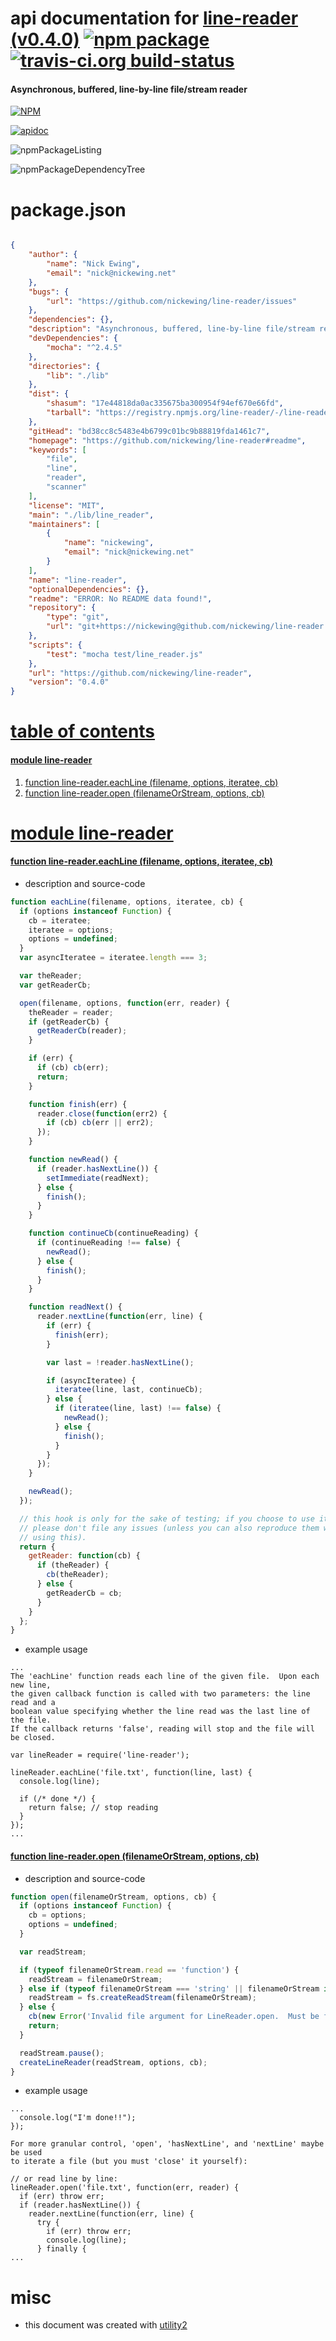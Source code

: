 # api documentation for  [line-reader (v0.4.0)](https://github.com/nickewing/line-reader#readme)  [![npm package](https://img.shields.io/npm/v/npmdoc-line-reader.svg?style=flat-square)](https://www.npmjs.org/package/npmdoc-line-reader) [![travis-ci.org build-status](https://api.travis-ci.org/npmdoc/node-npmdoc-line-reader.svg)](https://travis-ci.org/npmdoc/node-npmdoc-line-reader)
#### Asynchronous, buffered, line-by-line file/stream reader

[![NPM](https://nodei.co/npm/line-reader.png?downloads=true)](https://www.npmjs.com/package/line-reader)

[![apidoc](https://npmdoc.github.io/node-npmdoc-line-reader/build/screenCapture.buildNpmdoc.browser.%252Fhome%252Ftravis%252Fbuild%252Fnpmdoc%252Fnode-npmdoc-line-reader%252Ftmp%252Fbuild%252Fapidoc.html.png)](https://npmdoc.github.io/node-npmdoc-line-reader/build/apidoc.html)

![npmPackageListing](https://npmdoc.github.io/node-npmdoc-line-reader/build/screenCapture.npmPackageListing.svg)

![npmPackageDependencyTree](https://npmdoc.github.io/node-npmdoc-line-reader/build/screenCapture.npmPackageDependencyTree.svg)



# package.json

```json

{
    "author": {
        "name": "Nick Ewing",
        "email": "nick@nickewing.net"
    },
    "bugs": {
        "url": "https://github.com/nickewing/line-reader/issues"
    },
    "dependencies": {},
    "description": "Asynchronous, buffered, line-by-line file/stream reader",
    "devDependencies": {
        "mocha": "^2.4.5"
    },
    "directories": {
        "lib": "./lib"
    },
    "dist": {
        "shasum": "17e44818da0ac335675ba300954f94ef670e66fd",
        "tarball": "https://registry.npmjs.org/line-reader/-/line-reader-0.4.0.tgz"
    },
    "gitHead": "bd38cc8c5483e4b6799c01bc9b88819fda1461c7",
    "homepage": "https://github.com/nickewing/line-reader#readme",
    "keywords": [
        "file",
        "line",
        "reader",
        "scanner"
    ],
    "license": "MIT",
    "main": "./lib/line_reader",
    "maintainers": [
        {
            "name": "nickewing",
            "email": "nick@nickewing.net"
        }
    ],
    "name": "line-reader",
    "optionalDependencies": {},
    "readme": "ERROR: No README data found!",
    "repository": {
        "type": "git",
        "url": "git+https://nickewing@github.com/nickewing/line-reader.git"
    },
    "scripts": {
        "test": "mocha test/line_reader.js"
    },
    "url": "https://github.com/nickewing/line-reader",
    "version": "0.4.0"
}
```



# <a name="apidoc.tableOfContents"></a>[table of contents](#apidoc.tableOfContents)

#### [module line-reader](#apidoc.module.line-reader)
1.  [function <span class="apidocSignatureSpan">line-reader.</span>eachLine (filename, options, iteratee, cb)](#apidoc.element.line-reader.eachLine)
1.  [function <span class="apidocSignatureSpan">line-reader.</span>open (filenameOrStream, options, cb)](#apidoc.element.line-reader.open)



# <a name="apidoc.module.line-reader"></a>[module line-reader](#apidoc.module.line-reader)

#### <a name="apidoc.element.line-reader.eachLine"></a>[function <span class="apidocSignatureSpan">line-reader.</span>eachLine (filename, options, iteratee, cb)](#apidoc.element.line-reader.eachLine)
- description and source-code
```javascript
function eachLine(filename, options, iteratee, cb) {
  if (options instanceof Function) {
    cb = iteratee;
    iteratee = options;
    options = undefined;
  }
  var asyncIteratee = iteratee.length === 3;

  var theReader;
  var getReaderCb;

  open(filename, options, function(err, reader) {
    theReader = reader;
    if (getReaderCb) {
      getReaderCb(reader);
    }

    if (err) {
      if (cb) cb(err);
      return;
    }

    function finish(err) {
      reader.close(function(err2) {
        if (cb) cb(err || err2);
      });
    }

    function newRead() {
      if (reader.hasNextLine()) {
        setImmediate(readNext);
      } else {
        finish();
      }
    }

    function continueCb(continueReading) {
      if (continueReading !== false) {
        newRead();
      } else {
        finish();
      }
    }

    function readNext() {
      reader.nextLine(function(err, line) {
        if (err) {
          finish(err);
        }

        var last = !reader.hasNextLine();

        if (asyncIteratee) {
          iteratee(line, last, continueCb);
        } else {
          if (iteratee(line, last) !== false) {
            newRead();
          } else {
            finish();
          }
        }
      });
    }

    newRead();
  });

  // this hook is only for the sake of testing; if you choose to use it,
  // please don't file any issues (unless you can also reproduce them without
  // using this).
  return {
    getReader: function(cb) {
      if (theReader) {
        cb(theReader);
      } else {
        getReaderCb = cb;
      }
    }
  };
}
```
- example usage
```shell
...
The 'eachLine' function reads each line of the given file.  Upon each new line,
the given callback function is called with two parameters: the line read and a
boolean value specifying whether the line read was the last line of the file.
If the callback returns 'false', reading will stop and the file will be closed.

var lineReader = require('line-reader');

lineReader.eachLine('file.txt', function(line, last) {
  console.log(line);

  if (/* done */) {
    return false; // stop reading
  }
});
...
```

#### <a name="apidoc.element.line-reader.open"></a>[function <span class="apidocSignatureSpan">line-reader.</span>open (filenameOrStream, options, cb)](#apidoc.element.line-reader.open)
- description and source-code
```javascript
function open(filenameOrStream, options, cb) {
  if (options instanceof Function) {
    cb = options;
    options = undefined;
  }

  var readStream;

  if (typeof filenameOrStream.read == 'function') {
    readStream = filenameOrStream;
  } else if (typeof filenameOrStream === 'string' || filenameOrStream instanceof String) {
    readStream = fs.createReadStream(filenameOrStream);
  } else {
    cb(new Error('Invalid file argument for LineReader.open.  Must be filename or stream.'));
    return;
  }

  readStream.pause();
  createLineReader(readStream, options, cb);
}
```
- example usage
```shell
...
  console.log("I'm done!!");
});

For more granular control, 'open', 'hasNextLine', and 'nextLine' maybe be used
to iterate a file (but you must 'close' it yourself):

// or read line by line:
lineReader.open('file.txt', function(err, reader) {
  if (err) throw err;
  if (reader.hasNextLine()) {
    reader.nextLine(function(err, line) {
      try {
        if (err) throw err;
        console.log(line);
      } finally {
...
```



# misc
- this document was created with [utility2](https://github.com/kaizhu256/node-utility2)
